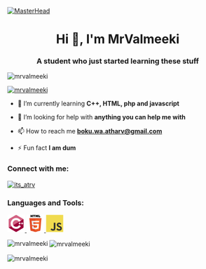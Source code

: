 [![MasterHead](https://i.pinimg.com/originals/bd/56/5d/bd565dcc0a556add0b0a0ed6b26d686e.gif)](https://rishavchanda.io)


<h1 align="center">Hi 👋, I'm MrValmeeki</h1>
<h3 align="center">A student who just started learning these stuff</h3>

<p align="left"> <img src="https://komarev.com/ghpvc/?username=mrvalmeeki&label=Profile%20views&color=0e75b6&style=flat" alt="mrvalmeeki" /> </p>

<p align="left"> <a href="https://github.com/ryo-ma/github-profile-trophy"><img src="https://github-profile-trophy.vercel.app/?username=mrvalmeeki" alt="mrvalmeeki" /></a> </p>

- 🌱 I’m currently learning **C++, HTML, php and javascript**

- 🤝 I’m looking for help with **anything you can help me with**

- 📫 How to reach me **boku.wa.atharv@gmail.com**

- ⚡ Fun fact **I am dum**

<h3 align="left">Connect with me:</h3>
<p align="left">
<a href="https://instagram.com/its_atrv" target="blank"><img align="center" src="https://raw.githubusercontent.com/rahuldkjain/github-profile-readme-generator/master/src/images/icons/Social/instagram.svg" alt="its_atrv" height="30" width="40" /></a>
</p>

<h3 align="left">Languages and Tools:</h3>
<p align="left"> <a href="https://www.w3schools.com/cpp/" target="_blank" rel="noreferrer"> <img src="https://raw.githubusercontent.com/devicons/devicon/master/icons/cplusplus/cplusplus-original.svg" alt="cplusplus" width="40" height="40"/> </a> <a href="https://www.w3.org/html/" target="_blank" rel="noreferrer"> <img src="https://raw.githubusercontent.com/devicons/devicon/master/icons/html5/html5-original-wordmark.svg" alt="html5" width="40" height="40"/> </a> <a href="https://developer.mozilla.org/en-US/docs/Web/JavaScript" target="_blank" rel="noreferrer"> <img src="https://raw.githubusercontent.com/devicons/devicon/master/icons/javascript/javascript-original.svg" alt="javascript" width="40" height="40"/> </a> </p>

<p><img align="left" src="https://github-readme-stats.vercel.app/api/top-langs?username=mrvalmeeki&show_icons=true&locale=en&layout=compact" alt="mrvalmeeki" /></p>

<p>&nbsp;<img align="center" src="https://github-readme-stats.vercel.app/api?username=mrvalmeeki&show_icons=true&locale=en" alt="mrvalmeeki" /></p>

<p><img align="center" src="https://github-readme-streak-stats.herokuapp.com/?user=mrvalmeeki&" alt="mrvalmeeki" /></p>


